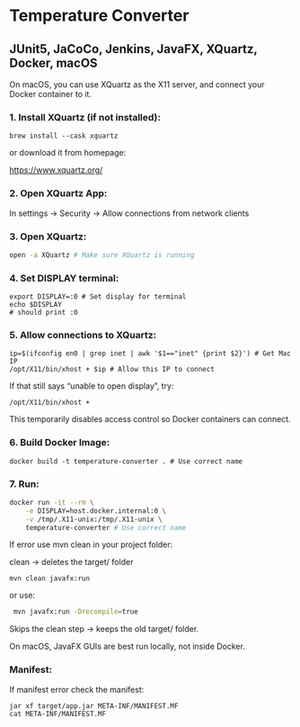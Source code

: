 # Temperature Converter 
## JUnit5, JaCoCo, Jenkins, JavaFX, XQuartz, Docker, macOS

On macOS, you can use XQuartz as the X11 server, and connect your Docker container to it.

### 1. Install XQuartz (if not installed):
```shell
brew install --cask xquartz
```

or download it from homepage:

https://www.xquartz.org/

### 2. Open XQuartz App:
In settings -> Security -> Allow connections from network clients

### 3. Open XQuartz:
```sh
open -a XQuartz # Make sure XQuartz is running
```

### 4. Set DISPLAY terminal:
```shell
export DISPLAY=:0 # Set display for terminal
echo $DISPLAY
# should print :0
```

### 5. Allow connections to XQuartz:
```shell
ip=$(ifconfig en0 | grep inet | awk '$1=="inet" {print $2}') # Get Mac IP
/opt/X11/bin/xhost + $ip # Allow this IP to connect
```

If that still says “unable to open display”, try:
```shell
/opt/X11/bin/xhost +
```
This temporarily disables access control so Docker containers can connect.

### 6. Build Docker Image:
```shell
docker build -t temperature-converter . # Use correct name
```

### 7. Run:
```sh
docker run -it --rm \
    -e DISPLAY=host.docker.internal:0 \
    -v /tmp/.X11-unix:/tmp/.X11-unix \
    temperature-converter # Use correct name
```

If error use mvn clean in your project folder:

clean → deletes the target/ folder

```shell
mvn clean javafx:run
```

or use:

```sh
 mvn javafx:run -Drecompile=true
```
Skips the clean step → keeps the old target/ folder.

On macOS, JavaFX GUIs are best run locally, not inside Docker.

### Manifest:
If manifest error check the manifest:
```shell
jar xf target/app.jar META-INF/MANIFEST.MF
cat META-INF/MANIFEST.MF
```
